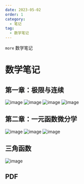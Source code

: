 ```yaml
---
date: 2023-05-02
order: 1
category:
  - 笔记
tag:
  - 数学笔记
---
```


`more` 数学笔记
<!-- more -->

# 数学笔记
## 第一章：极限与连续
![image](/assets/math/1.jpg)
![image](/assets/math/2.jpg)
![image](/assets/math/3.jpg)
![image](/assets/math/4.jpg)

## 第二章：一元函数微分学
![image](/assets/math/5.jpg)
![image](/assets/math/6.jpg)
![image](/assets/math/7.jpg)

## 三角函数
![image](/assets/math/sanjiao.jpg) 

## PDF
 <PDF url="/assets/高等数学学习手册.pdf" height="900px" zoom="90" />